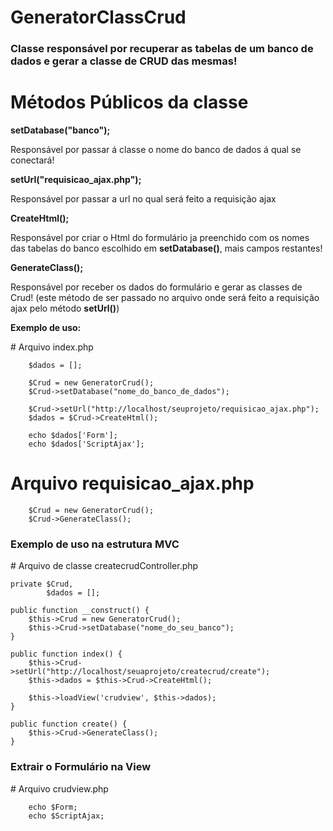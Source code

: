 # GeneratorClassCrud
<h3>Classe responsável por recuperar as tabelas de um banco de dados e gerar a classe de CRUD das mesmas!</h3>

# Métodos Públicos da classe
<strong>setDatabase("banco");</strong>
<p>Responsável por passar á classe o nome do banco de dados á qual se conectará!</p>

<strong>setUrl("requisicao_ajax.php");</strong>
<p>Responsável por passar a url no qual será feito a requisição ajax</p>

<strong>CreateHtml();</strong>
<p>Responsável por criar o Html do formulário ja preenchido com os nomes das tabelas do banco escolhido em <strong>setDatabase()</strong>, mais campos restantes!</p>

<strong>GenerateClass();</strong>
<p>Responsável por receber os dados do formulário e gerar as classes de Crud! (este método de ser passado no arquivo onde será feito a requisição ajax pelo método <strong>setUrl()</strong>)</p>

<p> <strong>Exemplo de uso:</strong></p>
# Arquivo index.php
      
        $dados = [];
        
        $Crud = new GeneratorCrud();
        $Crud->setDatabase("nome_do_banco_de_dados");
        
        $Crud->setUrl("http://localhost/seuprojeto/requisicao_ajax.php");
        $dados = $Crud->CreateHtml();
        
        echo $dados['Form'];
        echo $dados['ScriptAjax'];
 
# Arquivo requisicao_ajax.php
        
        $Crud = new GeneratorCrud();
        $Crud->GenerateClass();
        

<h3>Exemplo de uso na estrutura MVC</h3>
# Arquivo de classe createcrudController.php

    private $Crud,
            $dados = [];
            
    public function __construct() {
        $this->Crud = new GeneratorCrud();
        $this->Crud->setDatabase("nome_do_seu_banco");
    }

    public function index() {         
        $this->Crud->setUrl("http://localhost/seuaprojeto/createcrud/create");
        $this->dados = $this->Crud->CreateHtml();

        $this->loadView('crudview', $this->dados);
    }

    public function create() {
        $this->Crud->GenerateClass();
    }
    
    
    
    
    
   <h3>Extrair o Formulário na View</h3>
   # Arquivo crudview.php
   
    
        echo $Form; 
        echo $ScriptAjax;
   
    
